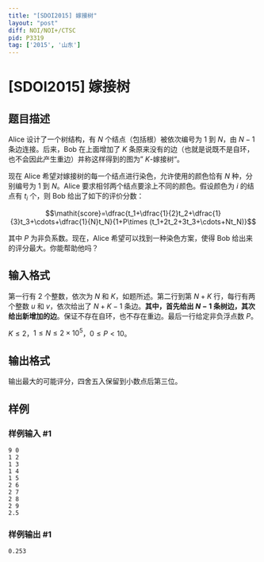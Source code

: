 ```yaml
---
title: "[SDOI2015] 嫁接树"
layout: "post"
diff: NOI/NOI+/CTSC
pid: P3319
tag: ['2015', '山东']
---
```

# [SDOI2015] 嫁接树
## 题目描述

Alice 设计了一个树结构，有 $N$ 个结点（包括根）被依次编号为 $1$ 到 $N$，由 $N-1$ 条边连接。后来，Bob 在上面增加了 $K$ 条原来没有的边（也就是说既不是自环，也不会因此产生重边）并称这样得到的图为” $K$-嫁接树“。

现在 Alice 希望对嫁接树的每一个结点进行染色，允许使用的颜色恰有 $N$ 种，分别编号为 $1$ 到 $N$。Alice 要求相邻两个结点要涂上不同的颜色。假设颜色为 $i$ 的结点有 $t_i$ 个，则 Bob 给出了如下的评价分数：

$$\mathit{score}=\dfrac{t_1+\dfrac{1}{2}t_2+\dfrac{1}{3}t_3+\cdots+\dfrac{1}{N}t_N}{1+P\times (t_1+2t_2+3t_3+\cdots+Nt_N)}$$

其中 $P$ 为非负系数。现在，Alice 希望可以找到一种染色方案，使得 Bob 给出来的评分最大。你能帮助他吗？
## 输入格式

第一行有 $2$ 个整数，依次为 $N$ 和 $K$，如题所述。第二行到第 $N+K$ 行，每行有两个整数 $u$ 和 $v$，依次给出了 $N+K-1$ 条边。**其中，首先给出 $N - 1$ 条树边，其次给出新增加的边**。保证不存在自环，也不存在重边。最后一行给定非负浮点数 $P$。

$K \le 2$，$1 \le N \le 2 \times 10^5$，$0 \le P<10$。
## 输出格式

输出最大的可能评分，四舍五入保留到小数点后第三位。

## 样例

### 样例输入 #1
```
9 0
1 2
1 3
1 4
1 5
2 6
2 7
2 8
2 9
2.5
```
### 样例输出 #1
```
0.253
```
